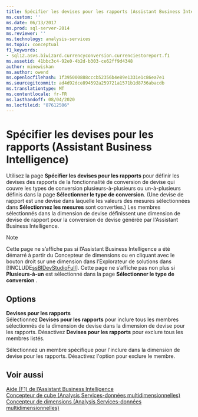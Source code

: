 ```yaml
---
title: Spécifier les devises pour les rapports (Assistant Business Intelligence) | Microsoft Docs
ms.custom: ''
ms.date: 06/13/2017
ms.prod: sql-server-2014
ms.reviewer: ''
ms.technology: analysis-services
ms.topic: conceptual
f1_keywords:
- sql12.asvs.biwizard.currencyconversion.currenciestoreport.f1
ms.assetid: 41bbc3c4-92e0-4b2d-b303-ce62ff9d4348
author: minewiskan
ms.author: owend
ms.openlocfilehash: 1f395000888cccb52356b4e89e1331e1c86ea7e1
ms.sourcegitcommit: ad4d92dce894592a259721a1571b1d8736abacdb
ms.translationtype: MT
ms.contentlocale: fr-FR
ms.lasthandoff: 08/04/2020
ms.locfileid: "87612506"
---
```

# <a name="specify-reporting-currencies-business-intelligence-wizard"></a>Spécifier les devises pour les rapports (Assistant Business Intelligence)
  Utilisez la page **Spécifier les devises pour les rapports** pour définir les devises des rapports de la fonctionnalité de conversion de devise qui couvre les types de conversion plusieurs-à-plusieurs ou un-à-plusieurs définis dans la page **Sélectionner le type de conversion**. (Une devise de rapport est une devise dans laquelle les valeurs des mesures sélectionnées dans **Sélectionnez les mesures** sont converties.) Les membres sélectionnés dans la dimension de devise définissent une dimension de devise de rapport pour la conversion de devise générée par l'Assistant Business Intelligence.  
  
> [!NOTE]  
>  Cette page ne s’affiche pas si l’Assistant Business Intelligence a été démarré à partir du Concepteur de dimensions ou en cliquant avec le bouton droit sur une dimension dans l’Explorateur de solutions dans [!INCLUDE[ssBIDevStudioFull](../includes/ssbidevstudiofull-md.md)]. Cette page ne s’affiche pas non plus si **Plusieurs-à-un** est sélectionné dans la page **Sélectionner le type de conversion** .  
  
## <a name="options"></a>Options  
 **Devises pour les rapports**  
 Sélectionnez **Devises pour les rapports** pour inclure tous les membres sélectionnés de la dimension de devise dans la dimension de devise pour les rapports. Désactivez **Devises pour les rapports** pour exclure tous les membres listés.  
  
 Sélectionnez un membre spécifique pour l'inclure dans la dimension de devise pour les rapports. Désactivez l'option pour exclure le membre.  
  
## <a name="see-also"></a>Voir aussi  
 [Aide (F1) de l’Assistant Business Intelligence](business-intelligence-wizard-f1-help.md)   
 [Concepteur de cube &#40;Analysis Services-données multidimensionnelles&#41;](cube-designer-analysis-services-multidimensional-data.md)   
 [Concepteur de dimensions &#40;Analysis Services-données multidimensionnelles&#41;](dimension-designer-analysis-services-multidimensional-data.md)  
  
  
